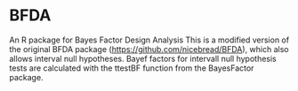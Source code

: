 # BFDA
An R package for Bayes Factor Design Analysis
This is a modified version of the original BFDA package (https://github.com/nicebread/BFDA), which also allows interval null hypotheses.
Bayef factors for intervall null hypothesis tests are calculated with the ttestBF function from the BayesFactor package.
